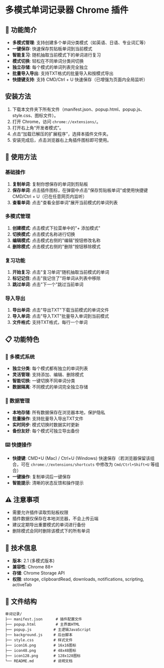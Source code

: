 # 多模式单词记录器 Chrome 插件

## 🎯 功能简介
- **多模式管理**: 支持创建多个单词分类模式（如英语、日语、专业词汇等）
- **一键保存**: 快速保存剪贴板单词到当前模式
- **智能复习**: 随机抽取当前模式下的单词进行复习
- **模式切换**: 轻松在不同单词分类间切换
- **独立存储**: 每个模式的单词列表完全独立
- **批量导入导出**: 支持TXT格式的批量导入和按模式导出
- **快捷键支持**: 支持 CMD/Ctrl + U 快速保存（已增强为页面内全局监听）

## 安装方法
1. 下载本文件夹下所有文件（manifest.json、popup.html、popup.js、style.css、图标文件）。
2. 打开 Chrome，访问 `chrome://extensions/`。
3. 打开右上角“开发者模式”。
4. 点击“加载已解压的扩展程序”，选择本插件文件夹。
5. 安装完成后，点击浏览器右上角插件图标即可使用。

## 🚀 使用方法

### 基础操作
1. **复制单词**: 复制你想保存的单词到剪贴板
2. **保存单词**: 点击插件图标，在弹窗中点击"保存剪贴板单词"或使用快捷键 CMD/Ctrl + U（已在任意网页内监听）
3. **查看单词**: 点击"查看全部单词"展开当前模式的单词列表

### 多模式管理
1. **创建模式**: 点击模式下拉菜单中的"+ 添加模式"
2. **切换模式**: 点击模式名称进行切换
3. **编辑模式**: 点击模式右侧的"编辑"按钮修改名称
4. **删除模式**: 点击模式右侧的"删除"按钮移除模式

### 复习功能
1. **开始复习**: 点击"复习单词"随机抽取当前模式的单词
2. **标记记住**: 点击"我记住了"将单词从列表中移除
3. **跳过单词**: 点击"下一个"跳过当前单词

### 导入导出
1. **导出单词**: 点击"导出TXT"下载当前模式的单词文件
2. **导入单词**: 点击"导入TXT"批量导入单词到当前模式
3. **文件格式**: 支持TXT格式，每行一个单词

## 📋 功能特色

### 🎨 多模式系统
- **独立分类**: 每个模式都有独立的单词列表
- **灵活管理**: 支持添加、编辑、删除模式
- **智能切换**: 一键切换不同单词分类
- **数据隔离**: 不同模式的单词完全独立存储

### 💾 数据管理
- **本地存储**: 所有数据保存在浏览器本地，保护隐私
- **批量操作**: 支持批量导入导出TXT文件
- **实时同步**: 模式切换时数据实时更新
- **备份友好**: 每个模式可独立导出备份

### ⌨️ 快捷操作
- **快捷键**: CMD+U (Mac) / Ctrl+U (Windows) 快速保存（若浏览器保留该组合，可在 `chrome://extensions/shortcuts` 中修改为 `Cmd/Ctrl+Shift+U` 等组合）
- **一键操作**: 复制单词后一键保存
- **智能提示**: 清晰的状态反馈和操作提示

## ⚠️ 注意事项
- 需要允许插件读取剪贴板权限
- 插件数据仅保存在本地浏览器，不会上传云端
- 建议定期导出重要模式的单词进行备份
- 删除模式会同时删除该模式下的所有单词

## 🔧 技术信息
- **版本**: 2.1 (多模式版本)
- **兼容性**: Chrome 88+
- **存储**: Chrome Storage API
- **权限**: storage, clipboardRead, downloads, notifications, scripting, activeTab

## 📁 文件结构
```
单词记录/
├── manifest.json      # 插件配置文件
├── popup.html         # 主界面HTML
├── popup.js          # 主逻辑JavaScript
├── background.js     # 后台脚本
├── style.css         # 样式文件
├── icon16.png        # 16x16图标
├── icon48.png        # 48x48图标
├── icon128.png       # 128x128图标
└── README.md         # 说明文档
``` 
